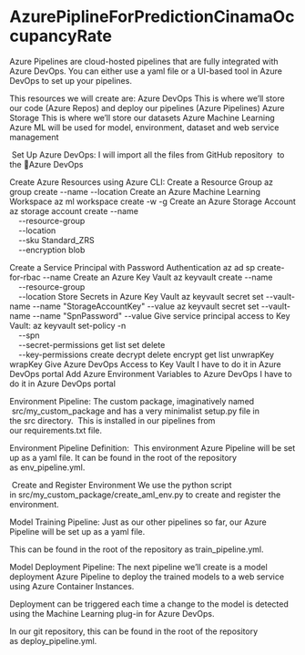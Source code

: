 # AzurePiplineForPredictionCinamaOccupancyRate


Azure Pipelines are cloud-hosted pipelines that are fully integrated with Azure DevOps. You can either use a yaml file or a UI-based tool in Azure DevOps to set up your pipelines.



This resources we will create are:
Azure DevOps
This is where we’ll store our code (Azure Repos) and deploy our pipelines (Azure Pipelines)
Azure Storage
This is where we’ll store our datasets
Azure Machine Learning
Azure ML will be used for model, environment, dataset and web service management



 Set Up Azure DevOps:
 I will import all the files from GitHub repository  to the Azure DevOps

Create Azure Resources using Azure CLI:
Create a Resource Group
az group create --name <resource-group> --location <location>
Create an Azure Machine Learning Workspace
az ml workspace create -w <workspace-name> -g <resource-group>
Create an Azure Storage Account
az storage account create --name <storage-account-name> \
    --resource-group <resource-group> \
    --location <location> \
    --sku Standard_ZRS \
    --encryption blob


Create a Service Principal with Password Authentication
az ad sp create-for-rbac --name <spn-name>
Create an Azure Key Vault
az keyvault create --name <keyvault-name> \
    --resource-group <resource-group> \
    --location <location>
Store Secrets in Azure Key Vault
az keyvault secret set --vault-name <keyvault-name> --name "StorageAccountKey" --value <storage-account-key>
az keyvault secret set --vault-name <keyvault-name> --name "SpnPassword" --value <service-principle-password>
Give service principal access to Key Vault:
az keyvault set-policy -n <keyvault-name> \
    --spn <service-principle-app-id> \
    --secret-permissions get list set delete \
    --key-permissions create decrypt delete encrypt get list unwrapKey wrapKey
Give Azure DevOps Access to Key Vault
I have to do it in Azure DevOps portal
Add Azure Environment Variables to Azure DevOps
I have to do it in Azure DevOps portal



Environment Pipeline:
The custom package, imaginatively named  src/my_custom_package and has a very minimalist setup.py file in the src directory. 
This is installed in our pipelines from our requirements.txt file.


Environment Pipeline Definition:
 This environment Azure Pipeline will be set up as a yaml file. It can be found in the root of the repository as env_pipeline.yml.

 Create and Register Environment
We use the python script in src/my_custom_package/create_aml_env.py to create and register the environment. 


Model Training Pipeline:
Just as our other pipelines so far, our Azure Pipeline will be set up as a yaml file.

This can be found in the root of the repository as train_pipeline.yml.



Model Deployment Pipeline:
The next pipeline we’ll create is a model deployment Azure Pipeline to deploy the trained models to a web service using Azure Container Instances.

Deployment can be triggered each time a change to the model is detected using the Machine Learning plug-in for Azure DevOps.

In our git repository, this can be found in the root of the repository as deploy_pipeline.yml.

